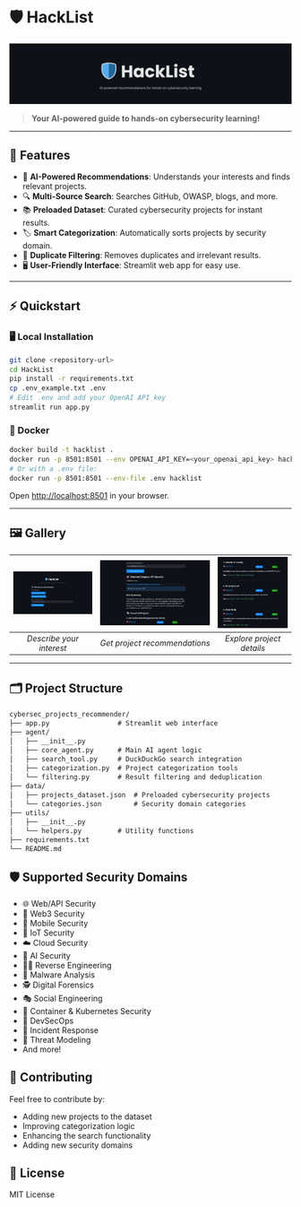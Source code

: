 # 🛡️ HackList

![HackList Banner](images/HackList.png)

> **Your AI-powered guide to hands-on cybersecurity learning!**

---

## 🚀 Features

- 🤖 **AI-Powered Recommendations**: Understands your interests and finds relevant projects.
- 🔍 **Multi-Source Search**: Searches GitHub, OWASP, blogs, and more.
- 📚 **Preloaded Dataset**: Curated cybersecurity projects for instant results.
- 🏷️ **Smart Categorization**: Automatically sorts projects by security domain.
- 🧹 **Duplicate Filtering**: Removes duplicates and irrelevant results.
- 🖥️ **User-Friendly Interface**: Streamlit web app for easy use.

---

## ⚡ Quickstart

### 🖥️ Local Installation

```bash
git clone <repository-url>
cd HackList
pip install -r requirements.txt
cp .env_example.txt .env
# Edit .env and add your OpenAI API key
streamlit run app.py
```

### 🐳 Docker

```bash
docker build -t hacklist .
docker run -p 8501:8501 --env OPENAI_API_KEY=<your_openai_api_key> hacklist
# Or with a .env file:
docker run -p 8501:8501 --env-file .env hacklist
```

Open [http://localhost:8501](http://localhost:8501) in your browser.

---

## 🖼️ Gallery

| ![Input Example](images/image1.png) | ![Output Example 1](images/image2.png) | ![Output Example 2](images/image3.png) |
|:---:|:---:|:---:|
| _Describe your interest_ | _Get project recommendations_ | _Explore project details_ |

---

## 🗂️ Project Structure

```
cybersec_projects_recommender/
├── app.py                 # Streamlit web interface
├── agent/
│   ├── __init__.py
│   ├── core_agent.py      # Main AI agent logic
│   ├── search_tool.py     # DuckDuckGo search integration
│   ├── categorization.py  # Project categorization tools
│   └── filtering.py       # Result filtering and deduplication
├── data/
│   ├── projects_dataset.json  # Preloaded cybersecurity projects
│   └── categories.json        # Security domain categories
├── utils/
│   ├── __init__.py
│   └── helpers.py         # Utility functions
├── requirements.txt
└── README.md
```


## 🛡️ Supported Security Domains

- 🌐 Web/API Security
- 🔗 Web3 Security
- 📱 Mobile Security
- 📡 IoT Security
- ☁️ Cloud Security
- 🤖 AI Security
- 🕵️‍♂️ Reverse Engineering
- 🦠 Malware Analysis
- 🕵️ Digital Forensics
- 🎭 Social Engineering
- 🐳 Container & Kubernetes Security
- 🔄 DevSecOps
- 🚨 Incident Response
- 🧩 Threat Modeling
- And more!

## 🤝 Contributing

Feel free to contribute by:
- Adding new projects to the dataset
- Improving categorization logic
- Enhancing the search functionality
- Adding new security domains

## 📄 License

MIT License 